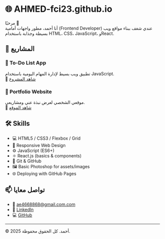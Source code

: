 # 🌐 AHMED-fci23.github.io

مرحبًا 👋  
أنا أحمد، مطور واجهات أمامية (Frontend Developer) عندي شغف ببناء مواقع ويب بسيطة وجذابة باستخدام HTML، CSS، JavaScript، وReact.

## 💼 المشاريع

### 📌 To-Do List App
تطبيق ويب بسيط لإدارة المهام اليومية باستخدام JavaScript.  
🔗 [شاهد المشروع](https://github.com/AHMED-fci23/todo-app)

### 📌 Portfolio Website
موقعي الشخصي لعرض نبذة عني ومشاريعي.  
🔗 [شاهد الموقع](https://ahmed-fci23.github.io)


## 🛠️ Skills

- 💻 HTML5 / CSS3 / Flexbox / Grid  
- 🎨 Responsive Web Design  
- ⚙️ JavaScript (ES6+)  
- ⚛️ React.js (basics & components)  
- 🧰 Git & GitHub  
- 🖼️ Basic Photoshop for assets/images  
- 🌐 Deploying with GitHub Pages
## 📫 تواصل معايا


- 📧 ae4668868@gmail.com.com  
- 💼 [LinkedIn](\https://www.linkedin.com/in/ahmed-elsayed-09b965376?utm_source=share&utm_campaign=share_via&utm_content=profile&utm_medium=ios_app)  
- 💻 [GitHub](https://github.com/AHMED-fci23)

---

© 2025 أحمد. كل الحقوق محفوظة.
